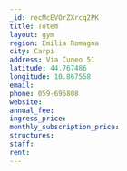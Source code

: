 ```yaml
---
_id: recMcEVOrZXrcq2PK
title: Totem
layout: gym
region: Emilia Romagna
city: Carpi
address: Via Cuneo 51
latitude: 44.767486
longitude: 10.867558
email: 
phone: 059-696808
website: 
annual_fee: 
ingress_price: 
monthly_subscription_price: 
structures: 
staff: 
rent: 
---
```


